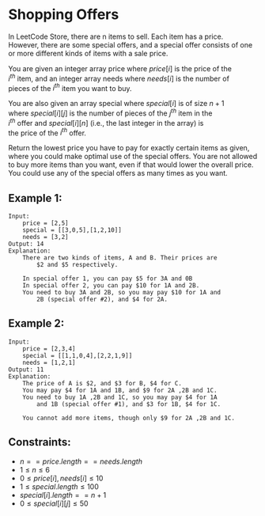# Shopping Offers

In LeetCode Store, there are n items to sell. Each item has a price.  
However, there are some special offers, and a special offer consists of one  
or more different kinds of items with a sale price.

You are given an integer array price where $price[i]$ is the price of the  
$i^{th}$ item, and an integer array needs where $needs[i]$ is the number of  
pieces of the $i^{th}$ item you want to buy.

You are also given an array special where $special[i]$ is of size $n + 1$  
where $special[i][j]$ is the number of pieces of the $j^{th}$ item in the  
$i^{th}$ offer and $special[i][n]$ (i.e., the last integer in the array) is  
the price of the $i^{th}$ offer.

Return the lowest price you have to pay for exactly certain items as given,  
where you could make optimal use of the special offers. You are not allowed  
to buy more items than you want, even if that would lower the overall price.  
You could use any of the special offers as many times as you want.

 

## Example 1:

    Input: 
        price = [2,5]
        special = [[3,0,5],[1,2,10]]
        needs = [3,2]
    Output: 14
    Explanation: 
        There are two kinds of items, A and B. Their prices are
            $2 and $5 respectively. 

        In special offer 1, you can pay $5 for 3A and 0B
        In special offer 2, you can pay $10 for 1A and 2B. 
        You need to buy 3A and 2B, so you may pay $10 for 1A and 
            2B (special offer #2), and $4 for 2A.


## Example 2:

    Input: 
        price = [2,3,4]
        special = [[1,1,0,4],[2,2,1,9]]
        needs = [1,2,1]
    Output: 11
    Explanation: 
        The price of A is $2, and $3 for B, $4 for C. 
        You may pay $4 for 1A and 1B, and $9 for 2A ,2B and 1C. 
        You need to buy 1A ,2B and 1C, so you may pay $4 for 1A 
            and 1B (special offer #1), and $3 for 1B, $4 for 1C. 

        You cannot add more items, though only $9 for 2A ,2B and 1C.

 

## Constraints:

* $n == price.length == needs.length$
* $1 \le n \le 6$
* $0 \le price[i], needs[i] \le 10$
* $1 \le special.length \le 100$
* $special[i].length == n + 1$
* $0 \le special[i][j] \le 50$

